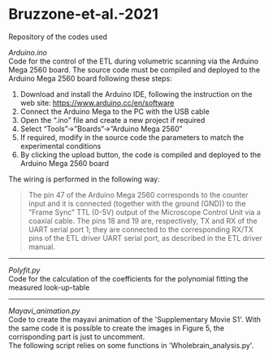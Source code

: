 # Bruzzone-et-al.-2021

Repository of the codes used 

_Arduino.ino_   
Code for the control of the ETL during volumetric scanning via the Arduino Mega 2560 board.
The source code must be compiled and deployed to the Arduino Mega 2560 board following these steps:
1) Download and install the Arduino IDE, following the instruction on the web site:
<https://www.arduino.cc/en/software>
2) Connect the Arduino Mega to the PC with the USB cable
3) Open the “.ino” file and create a new project if required
4) Select “Tools”&#8594;”Boards”&#8594;”Arduino Mega 2560”
5) If required, modify in the source code the parameters to match the experimental conditions
6) By clicking the upload button, the code is compiled and deployed to the Arduino Mega 2560 board   

The wiring is performed in the following way:   
>The pin 47 of the Arduino Mega 2560 corresponds to the counter input and it is connected (together with the ground (GND)) to the ”Frame Sync” TTL (0-5V) output of the Microscope Control Unit via a coaxial cable. The pins 18 and 19 are, respectively, TX and RX of the UART serial port 1; they are connected to the corresponding RX/TX pins of the ETL driver UART serial port, as described in the ETL driver manual.   

---

_Polyfit.py_  
Code for the calculation of the coefficients for the polynomial fitting the measured look-up-table

---

_Mayavi_animation.py_  
Code to create the mayavi animation of the 'Supplementary Movie S1'. With the same code it is possible to create the images in Figure 5, the corrisponding part is just to uncomment.   
The following script relies on some functions in 'Wholebrain_analysis.py'.

